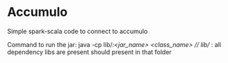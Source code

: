 # Accumulo
Simple spark-scala code to connect to accumulo

Command to run the jar:
java -cp lib/*:<jar_name> <class_name> // lib/* : all dependency libs are present should present in that folder
